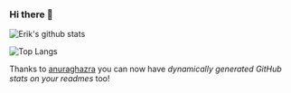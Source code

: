 ### Hi there 👋

![Erik's github stats](https://github-readme-stats.vercel.app/api?username=erikmueller&count_private=true&show_icons=true)

![Top Langs](https://github-readme-stats.vercel.app/api/top-langs/?username=erikmueller&layout=compact)

Thanks to [anuraghazra](https://github.com/anuraghazra/github-readme-stats) you can now have _dynamically generated GitHub stats on your readmes_ too!

<!--
**erikmueller/erikmueller** is a ✨ _special_ ✨ repository because its `README.md` (this file) appears on your GitHub profile.

Here are some ideas to get you started:

- 🔭 I’m currently working on ...
- 🌱 I’m currently learning ...
- 👯 I’m looking to collaborate on ...
- 🤔 I’m looking for help with ...
- 💬 Ask me about ...
- 📫 How to reach me: ...
- 😄 Pronouns: ...
- ⚡ Fun fact: ...
-->
